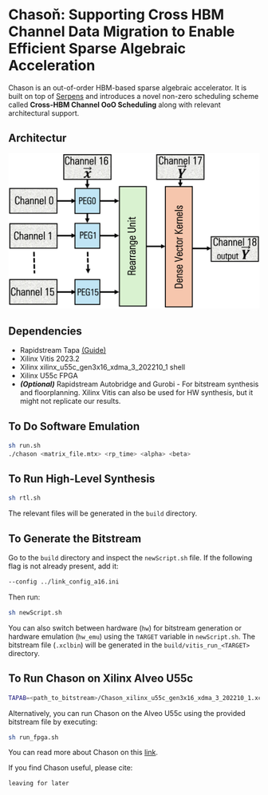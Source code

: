 # Chasoň: Supporting Cross HBM Channel Data Migration to Enable Efficient Sparse Algebraic Acceleration

Chason is an out-of-order HBM-based sparse algebraic accelerator.  It is built on top of  [Serpens](https://dl.acm.org/doi/abs/10.1145/3489517.3530420) and introduces a novel non-zero scheduling scheme called **Cross-HBM Channel OoO Scheduling** along with relevant architectural support.
## Architectur
![Chason Architecture](architecture.png)    

## Dependencies
- Rapidstream Tapa [(Guide)](https://tapa.readthedocs.io/en/main/)
- Xilinx Vitis 2023.2
- Xilinx xilinx_u55c_gen3x16_xdma_3_202210_1 shell
- Xilinx U55c FPGA
- ***(Optional)*** Rapidstream Autobridge and Gurobi - For bitstream synthesis and floorplanning. Xilinx Vitis can also be used for HW synthesis, but it might not replicate our results.

## To Do Software Emulation
```bash
sh run.sh 
./chason <matrix_file.mtx> <rp_time> <alpha> <beta>
```

## To Run High-Level Synthesis
```bash
sh rtl.sh
```
The relevant files will be generated in the `build` directory.

## To Generate the Bitstream
Go to the `build` directory and inspect the `newScript.sh` file. If the following flag is not already present, add it:
```bash
--config ../link_config_a16.ini
```
Then run:
```bash
sh newScript.sh
```

You can also switch between hardware (`hw`) for bitstream generation or hardware emulation (`hw_emu`) using the `TARGET` variable in `newScript.sh`. The bitstream file (`.xclbin`) will be generated in the `build/vitis_run_<TARGET>` directory.

## To Run Chason on Xilinx Alveo U55c
```bash
TAPAB=<path_to_bitstream>/Chason_xilinx_u55c_gen3x16_xdma_3_202210_1.xclbin <path_to_binary_file>/chason <matrix_file>
```

Alternatively, you can run Chason on the Alveo U55c using the provided bitstream file by executing:
```bash
sh run_fpga.sh
```

You can read more about Chason on this [link](https://ubaidhunts.github.io/ubaidb/).

If you find Chason useful, please cite:
```plaintext
leaving for later
